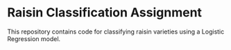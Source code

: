 # Raisin Classification Assignment
This repository contains code for classifying raisin varieties using a Logistic Regression model.
